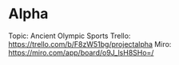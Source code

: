 # Alpha
Topic: Ancient Olympic Sports
Trello: https://trello.com/b/F8zW51bg/projectalpha
Miro: https://miro.com/app/board/o9J_lsH8SHo=/
